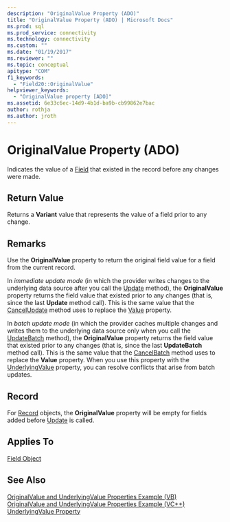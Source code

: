 ```yaml
---
description: "OriginalValue Property (ADO)"
title: "OriginalValue Property (ADO) | Microsoft Docs"
ms.prod: sql
ms.prod_service: connectivity
ms.technology: connectivity
ms.custom: ""
ms.date: "01/19/2017"
ms.reviewer: ""
ms.topic: conceptual
apitype: "COM"
f1_keywords: 
  - "Field20::OriginalValue"
helpviewer_keywords: 
  - "OriginalValue property [ADO]"
ms.assetid: 6e33c6ec-14d9-4b1d-ba9b-cb99862e7bac
author: rothja
ms.author: jroth
---
```

# OriginalValue Property (ADO)
Indicates the value of a [Field](./field-object.md) that existed in the record before any changes were made.  
  
## Return Value  
 Returns a **Variant** value that represents the value of a field prior to any change.  
  
## Remarks  
 Use the **OriginalValue** property to return the original field value for a field from the current record.  
  
 In *immediate update mode* (in which the provider writes changes to the underlying data source after you call the [Update](./update-method.md) method), the **OriginalValue** property returns the field value that existed prior to any changes (that is, since the last **Update** method call). This is the same value that the [CancelUpdate](./cancelupdate-method-ado.md) method uses to replace the [Value](./value-property-ado.md) property.  
  
 In *batch update mode* (in which the provider caches multiple changes and writes them to the underlying data source only when you call the [UpdateBatch](./updatebatch-method.md) method), the **OriginalValue** property returns the field value that existed prior to any changes (that is, since the last **UpdateBatch** method call). This is the same value that the [CancelBatch](./cancelbatch-method-ado.md) method uses to replace the **Value** property. When you use this property with the [UnderlyingValue](./underlyingvalue-property.md) property, you can resolve conflicts that arise from batch updates.  
  
## Record  
 For [Record](./record-object-ado.md) objects, the **OriginalValue** property will be empty for fields added before [Update](./update-method.md) is called.  
  
## Applies To  
 [Field Object](./field-object.md)  
  
## See Also  
 [OriginalValue and UnderlyingValue Properties Example (VB)](./originalvalue-and-underlyingvalue-properties-example-vb.md)   
 [OriginalValue and UnderlyingValue Properties Example (VC++)](./originalvalue-and-underlyingvalue-properties-example-vc.md)   
 [UnderlyingValue Property](./underlyingvalue-property.md)